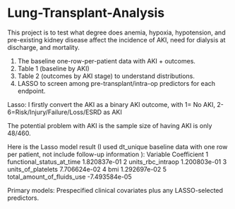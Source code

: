 # Lung-Transplant-Analysis
This project is to test what degree does anemia, hypoxia, hypotension, and pre-existing kidney disease affect the incidence of AKI, need for dialysis at discharge, and mortality.

1. The baseline one-row-per-patient data with AKI + outcomes.
2. Table 1 (baseline by AKI)
3. Table 2 (outcomes by AKI stage) to understand distributions.
4. LASSO to screen among pre-transplant/intra-op predictors for each endpoint.

Lasso: 
I firstly convert the AKI as a binary AKI outcome, with 1= No AKI, 2-6=Risk/Injury/Failure/Loss/ESRD as AKI

The potential problem with AKI is the sample size of having AKI is only 48/460. 

Here is the Lasso model result (I used dt_unique baseline data with one row per patient, not include follow-up information ): 
                    Variable   Coefficient
1  functional_status_at_time  1.820837e-01
2          units_rbc_intraop  1.200803e-01
3         units_of_platelets  7.706624e-02
4                        bmi  1.292697e-02
5 total_amount_of_fluids_use -7.493584e-05


Primary models: Prespecified clinical covariates plus any LASSO-selected predictors.

